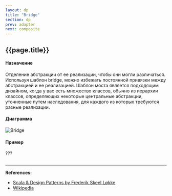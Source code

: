 ```yaml
---
layout: dp
title: "Bridge"
section: dp
prev: adapter
next: composite
---
```


## {{page.title}}

#### Назначение

Отделение абстракции от ее реализации, чтобы они могли различаться.
Используя шаблон bridge, можно избежать постоянной привязки между абстракцией и ее реализацией. 
Шаблон моста является подходящим дизайном, когда у вас есть множество классов, обычно из иерархии классов, 
определяющих некоторые центральные абстракции, уточненные путем наследования, 
для каждого из которых требуются разные реализации.

#### Диаграмма

![Bridge](https://ru.wikipedia.org/wiki/%D0%A4%D0%B0%D0%B9%D0%BB:Bridgeuml.gif)

#### Пример

???

```scala mdoc

```


---

**References:**
- [Scala & Design Patterns by Frederik Skeel Løkke](https://www.scala-lang.org/old/sites/default/files/FrederikThesis.pdf)
- [Wikipedia](https://ru.wikipedia.org/wiki/%D0%9C%D0%BE%D1%81%D1%82_(%D1%88%D0%B0%D0%B1%D0%BB%D0%BE%D0%BD_%D0%BF%D1%80%D0%BE%D0%B5%D0%BA%D1%82%D0%B8%D1%80%D0%BE%D0%B2%D0%B0%D0%BD%D0%B8%D1%8F))
